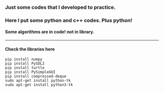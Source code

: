 ### Just some codes that I developed to practice.

### Here I put some python and c++ codes. Plus python!

#### Some algorithms are in code! not in library.  

-----
#### Check the libraries here

```
pip install numpy
pip install PySDL2
pip install turtle
pip install PySimpleGUI 
pip install compressed-deque
sudo apt-get install python-tk
sudo apt-get install python3-tk
```
